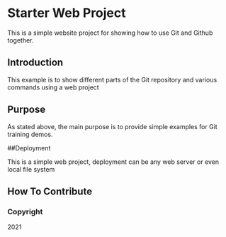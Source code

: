 # Starter Web Project

This is a simple website project for
showing how to use Git and Github together.

## Introduction

This example is to show different parts of 
the Git repository and various commands using a web project

## Purpose

As stated above, the main purpose is to
provide simple examples for Git training demos.

##Deployment

This is a simple web project, deployment
can be any web server or even local file system

## How To Contribute

### Copyright
2021